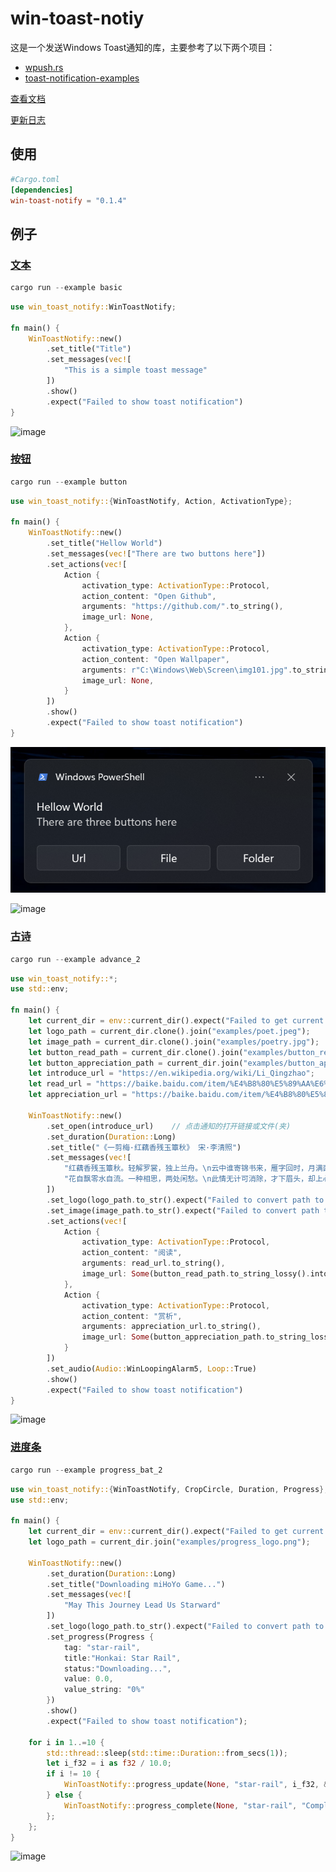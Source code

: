 # win-toast-notiy

这是一个发送Windows Toast通知的库，主要参考了以下两个项目：

- [wpush.rs](https://github.com/saez-juan/wpush.rs)
- [toast-notification-examples](https://github.com/GitHub30/toast-notification-examples)

[查看文档](https://docs.rs/win-toast-notify)

[更新日志](./CHANGELOG.md)

## 使用
```toml
#Cargo.toml
[dependencies]
win-toast-notify = "0.1.4"
```

## 例子

### [文本](./examples/basic.rs)
```PowerShell
cargo run --example basic
```
```rust
use win_toast_notify::WinToastNotify;

fn main() {
    WinToastNotify::new()
        .set_title("Title")
        .set_messages(vec![
            "This is a simple toast message"
        ])
        .show()
        .expect("Failed to show toast notification")
}
```

![image](https://raw.githubusercontent.com/iKineticate/win-toast-notify/main/screenshots/basic.png)

### [按钮](./examples/button.rs)
```PowerShell
cargo run --example button
```
```rust
use win_toast_notify::{WinToastNotify, Action, ActivationType};

fn main() {
    WinToastNotify::new()
        .set_title("Hellow World")
        .set_messages(vec!["There are two buttons here"])
        .set_actions(vec![
            Action {
                activation_type: ActivationType::Protocol,
                action_content: "Open Github",
                arguments: "https://github.com/".to_string(),
                image_url: None,
            },
            Action {
                activation_type: ActivationType::Protocol,
                action_content: "Open Wallpaper",
                arguments: r"C:\Windows\Web\Screen\img101.jpg".to_string(),
                image_url: None,
            }
        ])
        .show()
        .expect("Failed to show toast notification")
}
```

![image](https://raw.githubusercontent.com/iKineticate/win-toast-notify/main/screenshots/button_basic.png)

![image](https://raw.githubusercontent.com/iKineticate/win-toast-notify/main/screenshots/button_image.png)

### [古诗](./examples/advance_2.rs)
```PowerShell
cargo run --example advance_2
```
```rust
use win_toast_notify::*;
use std::env;

fn main() {
    let current_dir = env::current_dir().expect("Failed to get current directory");
    let logo_path = current_dir.clone().join("examples/poet.jpeg");
    let image_path = current_dir.clone().join("examples/poetry.jpg");
    let button_read_path = current_dir.clone().join("examples/button_read.png");
    let button_appreciation_path = current_dir.join("examples/button_appreciation.png");
    let introduce_url = "https://en.wikipedia.org/wiki/Li_Qingzhao";
    let read_url = "https://baike.baidu.com/item/%E4%B8%80%E5%89%AA%E6%A2%85%C2%B7%E7%BA%A2%E8%97%95%E9%A6%99%E6%AE%8B%E7%8E%89%E7%B0%9F%E7%A7%8B/593597#1";
    let appreciation_url = "https://baike.baidu.com/item/%E4%B8%80%E5%89%AA%E6%A2%85%C2%B7%E7%BA%A2%E8%97%95%E9%A6%99%E6%AE%8B%E7%8E%89%E7%B0%9F%E7%A7%8B/593597#4";

    WinToastNotify::new()
        .set_open(introduce_url)    // 点击通知的打开链接或文件(夹)
        .set_duration(Duration::Long)
        .set_title("《一剪梅·红藕香残玉簟秋》 宋·李清照")
        .set_messages(vec![
            "红藕香残玉簟秋。轻解罗裳，独上兰舟。\n云中谁寄锦书来，雁字回时，月满西楼。",
            "花自飘零水自流。一种相思，两处闲愁。\n此情无计可消除，才下眉头，却上心头。"
        ])
        .set_logo(logo_path.to_str().expect("Failed to convert path to string"), CropCircle::True)
        .set_image(image_path.to_str().expect("Failed to convert path to string"), ImagePlacement::Top)
        .set_actions(vec![
            Action {
                activation_type: ActivationType::Protocol,
                action_content: "阅读",
                arguments: read_url.to_string(),
                image_url: Some(button_read_path.to_string_lossy().into_owned()),
            },
            Action {
                activation_type: ActivationType::Protocol,
                action_content: "赏析",
                arguments: appreciation_url.to_string(),
                image_url: Some(button_appreciation_path.to_string_lossy().into_owned()),
            }
        ])
        .set_audio(Audio::WinLoopingAlarm5, Loop::True)
        .show()
        .expect("Failed to show toast notification")
}
```

![image](https://raw.githubusercontent.com/iKineticate/win-toast-notify/main/screenshots/advance_zh.png)

### [进度条](./examples/progress_bat_2.rs)
```PowerShell
cargo run --example progress_bat_2
```
```rust
use win_toast_notify::{WinToastNotify, CropCircle, Duration, Progress};
use std::env;

fn main() {
    let current_dir = env::current_dir().expect("Failed to get current directory");
    let logo_path = current_dir.join("examples/progress_logo.png");

    WinToastNotify::new()
        .set_duration(Duration::Long)   
        .set_title("Downloading miHoYo Game...")
        .set_messages(vec![
            "May This Journey Lead Us Starward"
        ])
        .set_logo(logo_path.to_str().expect("Failed to convert path to string"), CropCircle::True)
        .set_progress(Progress {
            tag: "star-rail",
            title:"Honkai: Star Rail",
            status:"Downloading...",
            value: 0.0,
            value_string: "0%"
        })
        .show()
        .expect("Failed to show toast notification");

    for i in 1..=10 {
        std::thread::sleep(std::time::Duration::from_secs(1));
        let i_f32 = i as f32 / 10.0;
        if i != 10 {
            WinToastNotify::progress_update(None, "star-rail", i_f32, &format!("{:.1}%", i_f32 * 100.0)).expect("Failed to update");
        } else {
            WinToastNotify::progress_complete(None, "star-rail", "Completed", "100%").expect("Failed to complete");
        };
    };
}
```

![image](https://raw.githubusercontent.com/iKineticate/win-toast-notify/main/screenshots/progress.gif)